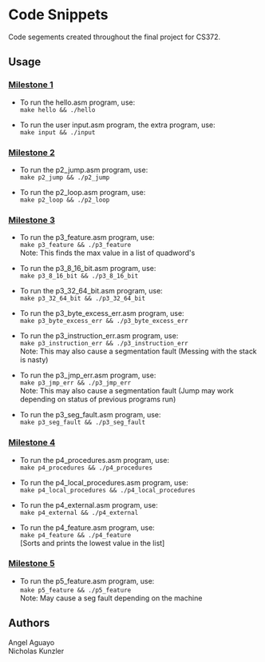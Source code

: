 # Code Snippets
Code segements created throughout the final project for CS372.

## Usage
### <ins>Milestone 1</ins>
* To run the hello.asm program, use:  
```make hello && ./hello```  

* To run the user input.asm program, the extra program, use:  
```make input && ./input```  

### <ins>Milestone 2</ins>
* To run the p2_jump.asm program, use:  
```make p2_jump && ./p2_jump```  

* To run the p2_loop.asm program, use:  
```make p2_loop && ./p2_loop```  

### <ins>Milestone 3</ins>
* To run the p3_feature.asm program, use:  
```make p3_feature && ./p3_feature```  
Note: This finds the max value in a list of quadword's

* To run the p3_8_16_bit.asm program, use:   
```make p3_8_16_bit && ./p3_8_16_bit```  

* To run the p3_32_64_bit.asm program, use:  
```make p3_32_64_bit && ./p3_32_64_bit```  

* To run the p3_byte_excess_err.asm program, use:  
```make p3_byte_excess_err && ./p3_byte_excess_err```  

* To run the p3_instruction_err.asm program, use:  
```make p3_instruction_err && ./p3_instruction_err```  
Note: This may also cause a segmentation fault (Messing with the stack is nasty)

* To run the p3_jmp_err.asm program, use:  
```make p3_jmp_err && ./p3_jmp_err```  
Note: This may also cause a segmentation fault (Jump may work depending on status of previous programs run)

* To run the p3_seg_fault.asm program, use:  
```make p3_seg_fault && ./p3_seg_fault```

### <ins>Milestone 4</ins>
* To run the p4_procedures.asm program, use:  
```make p4_procedures && ./p4_procedures```  

* To run the p4_local_procedures.asm program, use:  
```make p4_local_procedures && ./p4_local_procedures```  

* To run the p4_external.asm program, use:  
```make p4_external && ./p4_external```  

* To run the p4_feature.asm program, use:  
```make p4_feature && ./p4_feature```  
[Sorts and prints the lowest value in the list]

### <ins>Milestone 5</ins>
* To run the p5_feature.asm program, use:  
```make p5_feature && ./p5_feature```  
Note: May cause a seg fault depending on the machine

## Authors
Angel Aguayo  
Nicholas Kunzler
